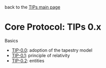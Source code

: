 back to the [TIPs main page](..)

Core Protocol: TIPs 0.x
=====

Basics
- [TIP-0.0](): adoption of the tapestry model
- [TIP-0.1](): principle of relativity
- [TIP-0.2](): entities

